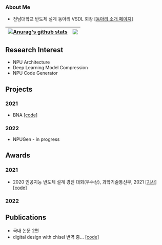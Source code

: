 ### About Me
- 전남대학교 반도체 설계 동아리 VSDL 회장 [[동아리 소개 페이지]](https://parkdongho.notion.site/4d8ca2ce08674232a81e06e6d395b5ee)

| <a href="https://github.com/anuraghazra/github-readme-stats"><img align="center" src="https://github-readme-stats.vercel.app/api?username=parkdongho&show_icons=true&include_all_commits=true&theme=buefy&hide_border=true" alt="Anurag's github stats" /></a> | <a href="https://github.com/anuraghazra/github-readme-stats"><img align="center" src="https://github-readme-stats.vercel.app/api/top-langs/?username=parkdongho&layout=compact&theme=buefy&hide_border=true" /></a> |
| ------------- | ------------- |


## Research Interest
* NPU Architecture
* Deep Learning Model Compression
* NPU Code Generator

## Projects
### 2021
* BNA [[code]](https://github.com/ParkDongho/BNA)

### 2022
* NPUGen - in progress

## Awards
### 2021
* 2020 인공지능 반도체 설계 경진 대회(우수상), 과학기술통신부, 2021 [[기사]](https://www.msit.go.kr/bbs/view.do?sCode=user&mId=113&mPid=112&pageIndex=3&bbsSeqNo=94&nttSeqNo=3180308&searchOpt=ALL&searchTxt=) [[code]](https://github.com/ParkDongho/BNA)

### 2022

## Publications
* 국내 논문 2편
* digital design with chisel 번역 중... [[code]](https://github.com/ParkDongho/chisel-book-kr)
